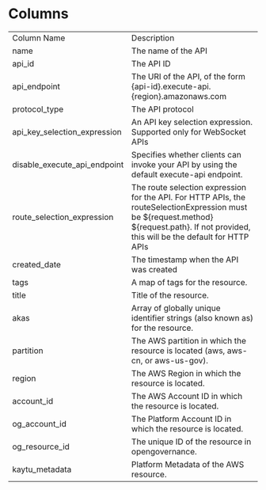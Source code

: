 # Columns  

<table>
	<tr><td>Column Name</td><td>Description</td></tr>
	<tr><td>name</td><td>The name of the API</td></tr>
	<tr><td>api_id</td><td>The API ID</td></tr>
	<tr><td>api_endpoint</td><td>The URI of the API, of the form {api-id}.execute-api.{region}.amazonaws.com</td></tr>
	<tr><td>protocol_type</td><td>The API protocol</td></tr>
	<tr><td>api_key_selection_expression</td><td>An API key selection expression. Supported only for WebSocket APIs</td></tr>
	<tr><td>disable_execute_api_endpoint</td><td>Specifies whether clients can invoke your API by using the default execute-api endpoint.</td></tr>
	<tr><td>route_selection_expression</td><td>The route selection expression for the API. For HTTP APIs, the routeSelectionExpression must be ${request.method} ${request.path}. If not provided, this will be the default for HTTP APIs</td></tr>
	<tr><td>created_date</td><td>The timestamp when the API was created</td></tr>
	<tr><td>tags</td><td>A map of tags for the resource.</td></tr>
	<tr><td>title</td><td>Title of the resource.</td></tr>
	<tr><td>akas</td><td>Array of globally unique identifier strings (also known as) for the resource.</td></tr>
	<tr><td>partition</td><td>The AWS partition in which the resource is located (aws, aws-cn, or aws-us-gov).</td></tr>
	<tr><td>region</td><td>The AWS Region in which the resource is located.</td></tr>
	<tr><td>account_id</td><td>The AWS Account ID in which the resource is located.</td></tr>
	<tr><td>og_account_id</td><td>The Platform Account ID in which the resource is located.</td></tr>
	<tr><td>og_resource_id</td><td>The unique ID of the resource in opengovernance.</td></tr>
	<tr><td>kaytu_metadata</td><td>Platform Metadata of the AWS resource.</td></tr>
</table>